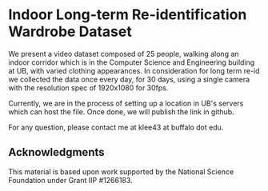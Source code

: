 # Indoor Long-term Re-identification Wardrobe Dataset

We present a video dataset composed of 25 people, walking along an indoor corridor which is in the Computer Science and Engineering building at UB, with varied clothing appearances. In consideration for long term re-id we collected the data once every day, for 30 days, using a single camera with the resolution spec of 1920x1080 for 30fps.

Currently, we are in the process of setting up a location in UB's servers which can host the file. 
Once done, we will publish the link in github.

For any question, please contact me at klee43 at buffalo dot edu.

## Acknowledgments

This material is based upon work supported by the National Science Foundation under Grant IIP #1266183.
